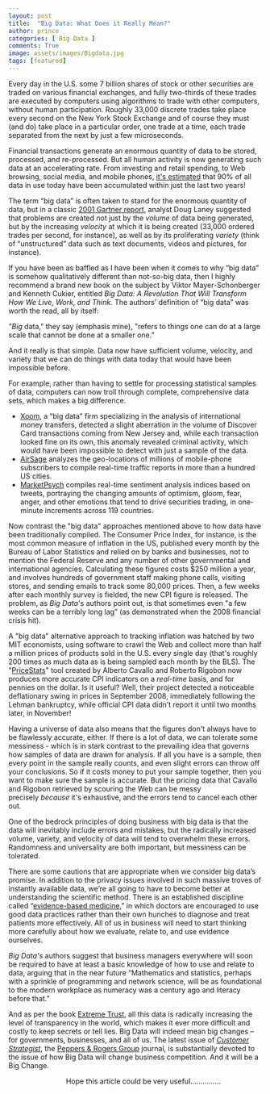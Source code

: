 ```yaml
---
layout: post
title:  "Big Data: What Does it Really Mean?"
author: prince
categories: [ Big Data ]
comments: True
image: assets/images/Bigdata.jpg
tags: [featured]
---
```


 Every day in the U.S. some 7 billion shares of stock or other securities are traded on various financial exchanges, and fully two-thirds of these trades are executed by computers using algorithms to trade with other computers, without human participation. Roughly 33,000 discrete trades take place every second on the New York Stock Exchange and of course they must (and do) take place in a particular order, one trade at a time, each trade separated from the next by just a few microseconds.  

 <p>Financial transactions generate an enormous quantity of data to be stored, processed, and re-processed. But all human activity is now generating such data at an accelerating rate. From investing and retail spending, to Web browsing, social media, and mobile phones,&nbsp;<a href="http://www-01.ibm.com/software/data/bigdata/">it's estimated</a>&nbsp;that 90% of all data in use today have been accumulated within just the last two years!</p>

<p>The term “big data” is often taken to stand for the enormous quantity of data, but in a classic&nbsp;<a href="http://blogs.gartner.com/doug-laney/files/2012/01/ad949-3D-Data-Management-Controlling-Data-Volume-Velocity-and-Variety.pdf">2001 Gartner report</a>, analyst Doug Laney suggested that problems are created not just by the&nbsp;<em>volume</em>&nbsp;of data being generated, but by the increasing&nbsp;<em>velocity</em>&nbsp;at which it is being created (33,000 ordered trades per second, for instance), as well as by its proliferating&nbsp;<em>variety</em>&nbsp;(think of “unstructured” data such as text documents, videos and pictures, for instance).</p>

<p>If you have been as baffled as I have been when it comes to why “big data” is somehow qualitatively different than not-so-big data, then I highly recommend a brand new book on the subject by Viktor Mayer-Schonberger and Kenneth Cukier, entitled&nbsp;<em>Big Data: A Revolution That Will Transform How We Live, Work, and Think.</em>&nbsp;The authors’ definition of “big data” was worth the read, all by itself:</p>

<p><em>"Big</em>&nbsp;data," they say (emphasis mine), "refers to things one can do at a large scale that cannot be done at a smaller one.”</p>

<p>And it really is that simple. Data now have sufficient volume, velocity, and variety that we can do things with data today that would have been impossible before.</p>

<p>For example, rather than having to settle for processing statistical samples of data, computers can now troll through complete, comprehensive data sets, which makes a big difference.</p>

<ul><li><a href="https://www.xoom.com/">Xoom</a>, a “big data” firm specializing in the analysis of international money transfers, detected a slight aberration in the volume of Discover Card transactions coming from New Jersey and, while each transaction looked fine on its own, this anomaly revealed criminal activity, which would have been impossible to detect with just a sample of the data.</li><li><a href="http://www.airsage.com/">AirSage</a>&nbsp;analyzes the geo-locations of millions of mobile-phone subscribers to compile real-time traffic reports in more than a hundred US cities.</li><li><a href="http://www.marketpsychdata.com/">MarketPsych</a>&nbsp;compiles real-time sentiment analysis indices based on tweets, portraying the changing amounts of optimism, gloom, fear, anger, and other emotions that tend to drive securities trading, in one-minute increments across 119 countries.</li></ul>

<p>Now contrast the "big data" approaches mentioned above to how data have been traditionally compiled. The Consumer Price Index, for instance, is the most common measure of inflation in the US, published every month by the Bureau of Labor Statistics and relied on by banks and businesses, not to mention the Federal Reserve and any number of other governmental and international agencies. Calculating these figures costs $250 million a year, and involves hundreds of government staff making phone calls, visiting stores, and sending emails to track some 80,000 prices. Then, a few weeks after each monthly survey is fielded, the new CPI figure is released. The problem, as&nbsp;<em>Big Data</em>'s authors point out, is that sometimes even "a few weeks can be a terribly long lag” (as demonstrated when the 2008 financial crisis hit).</p>

<p>A "big data" alternative approach to tracking inflation was hatched by two MIT economists, using software to crawl the Web and collect more than half a million prices of products sold in the U.S. every single day (that's roughly 200 times as much data as is being sampled each month by the BLS). The "<a href="http://www.pricestats.com/">PriceStats</a>" tool created by Alberto Cavallo and Roberto Rigobon now produces more accurate CPI indicators on a&nbsp;<em>real-time&nbsp;</em>basis, and for pennies on the dollar. Is it useful? Well, their project detected a noticeable deflationary swing in prices in September 2008, immediately following the Lehman bankruptcy, while official CPI data didn’t report it until two months later, in November!</p>

<p>Having a universe of data also means that the figures don't always have to be flawlessly accurate, either. If there is a lot of data, we can tolerate some messiness - which is in stark contrast to the prevailing idea that governs how samples of data are drawn for analysis. If all you have is a sample, then every point in the sample really counts, and even slight errors can throw off your conclusions. So if it costs money to put your sample together, then you want to make sure the sample is accurate. But the pricing data that Cavallo and Rigobon retrieved by scouring the Web can be messy precisely&nbsp;<em>because</em>&nbsp;it's exhaustive, and the errors tend to cancel each other out.</p>

<p>One of the bedrock principles of doing business with big data is that the data will inevitably include errors and mistakes, but the radically increased volume, variety, and velocity of data will tend to overwhelm these errors. Randomness and universality are both important, but messiness can be tolerated.</p>

<p>There are some cautions that are appropriate when we consider big data’s promise. In addition to the privacy issues involved in such massive troves of instantly available data, we’re all going to have to become better at understanding the scientific method. There is an established discipline called “<a href="http://en.wikipedia.org/wiki/Evidence-based_medicine">evidence-based medicine</a>,” in which doctors are encouraged to use good data practices rather than their own hunches to diagnose and treat patients more effectively. All of us in business will need to start thinking more carefully about how we evaluate, relate to, and use evidence ourselves.</p>

<p><em>Big Data's</em>&nbsp;authors suggest that business managers everywhere will soon be required to have at least a basic knowledge of how to use and relate to data, arguing that in the near future “Mathematics and statistics, perhaps with a sprinkle of programming and network science, will be as foundational to the modern workplace as numeracy was a century ago and literacy before that.”</p>

<p>And as per the book&nbsp;<a href="http://www.amazon.com/Extreme-Trust-Competitive-Advantage-ebook/dp/B005GSYYP8/ref=sr_1_1?s=books&amp;ie=UTF8&amp;qid=1369998672&amp;sr=1-1&amp;keywords=extreme+trust">Extreme Trust</a>, all this data is radically increasing the level of transparency in the world, which makes it ever more difficult and costly to keep secrets or tell lies. Big Data will indeed mean big changes – for governments, businesses, and all of us. The latest issue of&nbsp;<a href="http://www.peppersandrogersgroup.com/issues.aspx?publication=28030"><em>Customer Strategist</em></a>, the&nbsp;<a href="http://www.peppersandrogersgroup.com/">Peppers &amp; Rogers Group</a>&nbsp;journal, is substantially devoted to the issue of how Big Data will change business competition. And it will be a Big Change.</p>

<p>&nbsp; &nbsp; &nbsp; &nbsp; &nbsp; &nbsp; &nbsp; &nbsp; &nbsp; &nbsp; &nbsp; &nbsp; &nbsp; &nbsp; &nbsp;Hope this article could be very useful……………</p>
